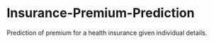 # Insurance-Premium-Prediction
Prediction of premium for a health insurance given individual details.
